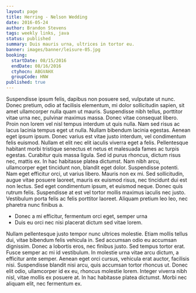 ```yaml
---
layout: page
title: Herring - Nelson Wedding
date: 2016-05-24
author: Brandon Stevens
tags: weekly links, java
status: published
summary: Duis mauris urna, ultrices in tortor eu.
banner: images/banner/leisure-05.jpg
booking:
  startDate: 08/15/2016
  endDate: 08/16/2016
  ctyhocn: ABGVAHX
  groupCode: HNW
published: true
---
```

Suspendisse ipsum felis, dapibus non posuere sed, vulputate ut nunc. Donec pretium, odio at facilisis elementum, mi dolor sollicitudin sapien, sit amet ullamcorper nulla quam ut mauris. Suspendisse nibh tellus, porttitor vitae urna nec, pulvinar maximus massa. Donec vitae consequat libero. Proin non lorem vel nisl tempus interdum ut quis nulla. Nam sed risus ac lacus lacinia tempus eget ut nulla. Nullam bibendum lacinia egestas. Aenean eget ipsum ipsum. Donec varius est vitae justo interdum, vel condimentum felis euismod. Nullam et elit nec elit iaculis viverra eget a felis. Pellentesque habitant morbi tristique senectus et netus et malesuada fames ac turpis egestas. Curabitur quis massa ligula. Sed id purus rhoncus, dictum risus nec, mattis ex. In hac habitasse platea dictumst.
Nam nibh arcu, ullamcorper eget tincidunt non, blandit eget dolor. Suspendisse potenti. Nam eget efficitur orci, ut varius libero. Mauris non ex mi. Sed sollicitudin, augue vitae posuere laoreet, mauris ex euismod risus, nec tincidunt dui est non lectus. Sed eget condimentum ipsum, et euismod neque. Donec quis rutrum felis. Suspendisse at est vel tortor mollis maximus iaculis nec justo. Vestibulum porta felis ac felis porttitor laoreet. Aliquam pretium leo leo, nec pharetra nunc finibus a.

* Donec a mi efficitur, fermentum orci eget, semper urna
* Duis eu orci nec nisi placerat dictum sed vitae lorem.

Nullam pellentesque justo tempor nunc ultrices molestie. Etiam mollis tellus dui, vitae bibendum felis vehicula in. Sed accumsan odio eu accumsan dignissim. Donec a lobortis eros, nec finibus justo. Sed tempus tortor erat. Fusce semper ac mi id vestibulum. In molestie urna vitae arcu dictum, a efficitur ante semper. Aenean eget orci cursus, vehicula erat auctor, facilisis nisi. Suspendisse blandit nisi arcu, quis accumsan tortor rhoncus ut. Donec elit odio, ullamcorper id ex eu, rhoncus molestie lorem. Integer viverra nibh nisl, vitae mollis ex posuere at. In hac habitasse platea dictumst. Morbi nec aliquam elit, nec fermentum ex.
